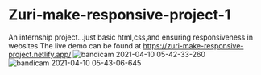 # Zuri-make-responsive-project-1
An internship project...just basic html,css,and ensuring responsiveness in websites
The live demo can be found at https://zuri-make-responsive-project.netlify.app/
![bandicam 2021-04-10 05-42-33-260](https://user-images.githubusercontent.com/66884694/114258617-bdf9cc80-99bf-11eb-839e-b7f8879b2038.jpg)
![bandicam 2021-04-10 05-43-06-645](https://user-images.githubusercontent.com/66884694/114258618-bf2af980-99bf-11eb-9d3b-a1291b13dd17.jpg)


